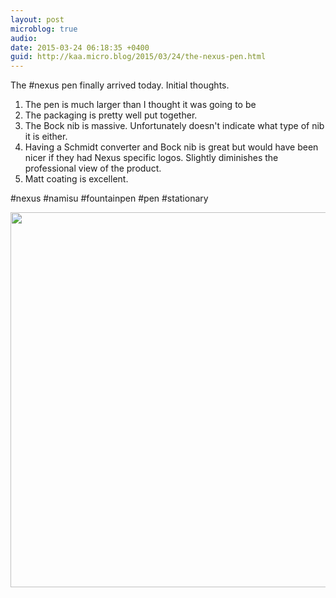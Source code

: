 ```yaml
---
layout: post
microblog: true
audio: 
date: 2015-03-24 06:18:35 +0400
guid: http://kaa.micro.blog/2015/03/24/the-nexus-pen.html
---
```

The #nexus pen finally arrived today. Initial thoughts. 
1. The pen is much larger than I thought it was going to be
2. The packaging is pretty well put together.
3. The Bock nib is massive. Unfortunately doesn't indicate what type of nib it is either. 
4. Having a Schmidt converter and Bock nib is great but would have been nicer if they had Nexus specific logos. Slightly diminishes the professional view of the product. 
5. Matt coating is excellent.

#nexus #namisu #fountainpen #pen #stationary

<img src="https://micro.kaa.bz/uploads/2018/997347c379.jpg" width="600" height="600" />
